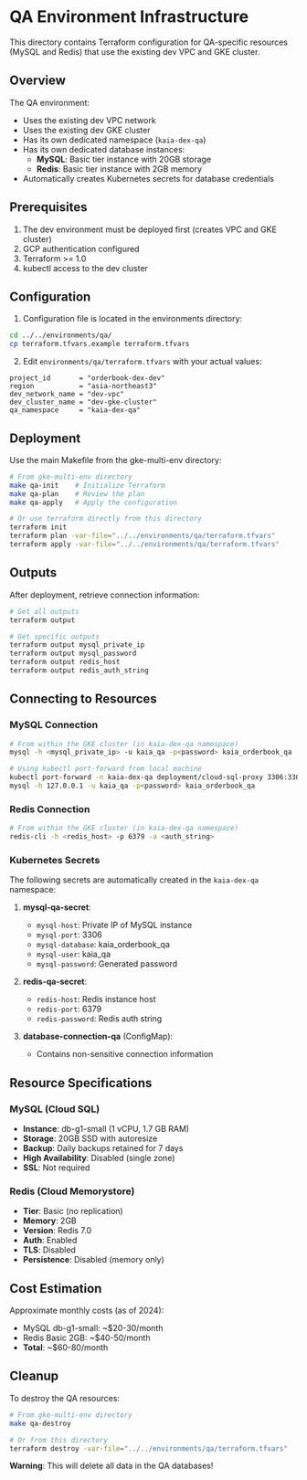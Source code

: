 # QA Environment Infrastructure

This directory contains Terraform configuration for QA-specific resources (MySQL and Redis) that use the existing dev VPC and GKE cluster.

## Overview

The QA environment:
- Uses the existing dev VPC network
- Uses the existing dev GKE cluster
- Has its own dedicated namespace (`kaia-dex-qa`)
- Has its own dedicated database instances:
  - **MySQL**: Basic tier instance with 20GB storage
  - **Redis**: Basic tier instance with 2GB memory
- Automatically creates Kubernetes secrets for database credentials

## Prerequisites

1. The dev environment must be deployed first (creates VPC and GKE cluster)
2. GCP authentication configured
3. Terraform >= 1.0
4. kubectl access to the dev cluster

## Configuration

1. Configuration file is located in the environments directory:
```bash
cd ../../environments/qa/
cp terraform.tfvars.example terraform.tfvars
```

2. Edit `environments/qa/terraform.tfvars` with your actual values:
```hcl
project_id       = "orderbook-dex-dev"
region           = "asia-northeast3"
dev_network_name = "dev-vpc"
dev_cluster_name = "dev-gke-cluster"
qa_namespace     = "kaia-dex-qa"
```

## Deployment

Use the main Makefile from the gke-multi-env directory:

```bash
# From gke-multi-env directory
make qa-init    # Initialize Terraform
make qa-plan    # Review the plan
make qa-apply   # Apply the configuration

# Or use terraform directly from this directory
terraform init
terraform plan -var-file="../../environments/qa/terraform.tfvars"
terraform apply -var-file="../../environments/qa/terraform.tfvars"
```

## Outputs

After deployment, retrieve connection information:

```bash
# Get all outputs
terraform output

# Get specific outputs
terraform output mysql_private_ip
terraform output mysql_password
terraform output redis_host
terraform output redis_auth_string
```

## Connecting to Resources

### MySQL Connection
```bash
# From within the GKE cluster (in kaia-dex-qa namespace)
mysql -h <mysql_private_ip> -u kaia_qa -p<password> kaia_orderbook_qa

# Using kubectl port-forward from local machine
kubectl port-forward -n kaia-dex-qa deployment/cloud-sql-proxy 3306:3306
mysql -h 127.0.0.1 -u kaia_qa -p<password> kaia_orderbook_qa
```

### Redis Connection
```bash
# From within the GKE cluster (in kaia-dex-qa namespace)
redis-cli -h <redis_host> -p 6379 -a <auth_string>
```

### Kubernetes Secrets

The following secrets are automatically created in the `kaia-dex-qa` namespace:

1. **mysql-qa-secret**:
   - `mysql-host`: Private IP of MySQL instance
   - `mysql-port`: 3306
   - `mysql-database`: kaia_orderbook_qa
   - `mysql-user`: kaia_qa
   - `mysql-password`: Generated password

2. **redis-qa-secret**:
   - `redis-host`: Redis instance host
   - `redis-port`: 6379
   - `redis-password`: Redis auth string

3. **database-connection-qa** (ConfigMap):
   - Contains non-sensitive connection information

## Resource Specifications

### MySQL (Cloud SQL)
- **Instance**: db-g1-small (1 vCPU, 1.7 GB RAM)
- **Storage**: 20GB SSD with autoresize
- **Backup**: Daily backups retained for 7 days
- **High Availability**: Disabled (single zone)
- **SSL**: Not required

### Redis (Cloud Memorystore)
- **Tier**: Basic (no replication)
- **Memory**: 2GB
- **Version**: Redis 7.0
- **Auth**: Enabled
- **TLS**: Disabled
- **Persistence**: Disabled (memory only)

## Cost Estimation

Approximate monthly costs (as of 2024):
- MySQL db-g1-small: ~$20-30/month
- Redis Basic 2GB: ~$40-50/month
- **Total**: ~$60-80/month

## Cleanup

To destroy the QA resources:

```bash
# From gke-multi-env directory
make qa-destroy

# Or from this directory
terraform destroy -var-file="../../environments/qa/terraform.tfvars"
```

**Warning**: This will delete all data in the QA databases!